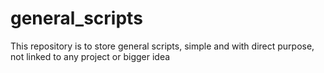 # general_scripts

This repository is to store general scripts, simple and with direct purpose, not linked to any project or bigger idea
